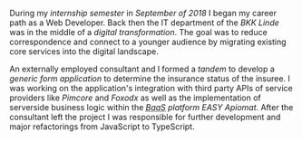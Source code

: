 During my <em>internship semester</em> in <em>September of 2018</em> I began my career path as a Web Developer.
Back then the IT department of the <em>BKK Linde</em> was in the middle of a <em>digital transformation</em>.
The goal was to reduce correspondence and connect to a younger audience by migrating existing core services into the digital landscape.

An externally employed consultant and I formed a <em>tandem</em> to develop a <em>generic form application</em> to determine the insurance status of the insuree.
I was working on the application's integration with third party APIs of service providers like <em>Pimcore</em> and <em>Foxodx</em> as well as the implementation of serverside business logic within the <em><abbr title="Backend as a Service">BaaS</abbr> platform EASY Apiomat</em>.
After the consultant left the project I was responsible for further development and major refactorings from JavaScript to TypeScript.
